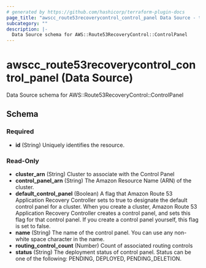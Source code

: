 ```yaml
---
# generated by https://github.com/hashicorp/terraform-plugin-docs
page_title: "awscc_route53recoverycontrol_control_panel Data Source - terraform-provider-awscc"
subcategory: ""
description: |-
  Data Source schema for AWS::Route53RecoveryControl::ControlPanel
---
```


# awscc_route53recoverycontrol_control_panel (Data Source)

Data Source schema for AWS::Route53RecoveryControl::ControlPanel



<!-- schema generated by tfplugindocs -->
## Schema

### Required

- **id** (String) Uniquely identifies the resource.

### Read-Only

- **cluster_arn** (String) Cluster to associate with the Control Panel
- **control_panel_arn** (String) The Amazon Resource Name (ARN) of the cluster.
- **default_control_panel** (Boolean) A flag that Amazon Route 53 Application Recovery Controller sets to true to designate the default control panel for a cluster. When you create a cluster, Amazon Route 53 Application Recovery Controller creates a control panel, and sets this flag for that control panel. If you create a control panel yourself, this flag is set to false.
- **name** (String) The name of the control panel. You can use any non-white space character in the name.
- **routing_control_count** (Number) Count of associated routing controls
- **status** (String) The deployment status of control panel. Status can be one of the following: PENDING, DEPLOYED, PENDING_DELETION.


